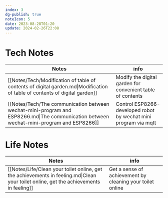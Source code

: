 ```yaml
---
index: 3
dg-publish: true
noteIcon: 5
date: 2023-08-28T01:20
update: 2024-02-26T22:08
---
```


# Tech Notes

| Notes                                                                                                                                  | info                                                            |
| -------------------------------------------------------------------------------------------------------------------------------------- | --------------------------------------------------------------- |
| [[Notes/Tech/Modification of table of contents of digital garden.md\|Modification of table of contents of digital garden]]             | Modify the digital garden for convenient table of contents      |
| [[Notes/Tech/The communication between wechat-mini-program and ESP8266.md\|The communication between wechat-mini-program and ESP8266]] | Control ESP8266-developed robot by wechat mini program via mqtt |

# Life Notes

| Notes                                                                                                                                  | info                                                      |
| -------------------------------------------------------------------------------------------------------------------------------------- | --------------------------------------------------------- |
| [[Notes/Life/Clean your toilet online, get the achievements in feeling.md\|Clean your toilet online, get the achievements in feeling]] | Get a sense of achievement by cleaning your toilet online |

